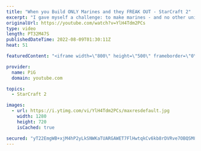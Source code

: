 ```yaml
---
title: "When you Build ONLY Marines and they FREAK OUT - StarCraft 2"
excerpt: "I gave myself a challenge: to make marines - and no other unit. Let's see how it does on the StarCraft 2 ladder -- 🐷 Second Channel for Learning StarCraft 2: https://www.youtube.com/c/PiGRandom 🐷 Third Channel for Daily Pro Casts: https://www.youtube.com/c/PiGCasts -- 🐷 Watch live at https://www.twitch.tv/x5_pig"
originalUrl: https://youtube.com/watch?v=YlH4Tdm2PCs
type: video
length: PT32M47S
publishedDateTime: 2022-08-09T01:30:11Z
heat: 51

featuredContent: "<iframe width=\"800\" height=\"500\" frameborder=\"0\" src=\"https://www.youtube.com/embed/YlH4Tdm2PCs\" allow=\"accelerometer; autoplay; encrypted-media; gyroscope; picture-in-picture\" allowfullscreen></iframe>"

provider:
  name: PiG
  domain: youtube.com

topics:
  - StarCraft 2

images:
  - url: https://i.ytimg.com/vi/YlH4Tdm2PCs/maxresdefault.jpg
    width: 1280
    height: 720
    isCached: true

secured: "yT22EmgWB+xjM4hP2yLkSNWKaTUARGAWET7FlHwtqkCv6kb8rDVRve7OBQSM8KDlk50Di2bvgq/oUsJKbsCX2dUiXenCOBAAlReKjRD0x2iAf5dZ5IDbuMvEGG69nDXpBeuUnmCEIqpgZmF7uv4mgKi4R7ebSiVQhgM08qyjXvhxFt3uAJSL6hIgau13MSDLaGjmQ9kKEz49rvuqHPwGUpSZUBss+mFXr2u21LCSUt53NDQOL2UVuSsMNAmjkZcC5Ft/ZsC2zm4ahBj0f4qxvA0imbR10B9ZMkJBxnZ4IojOEoIKEFYMgk0HpBa1VCAxKl7pkEZJ9wte+E/nz7+GPczp/ThOn2BFzrtHxJU46sfIMXluvxxRYzkpKJjXuV9lvbSyBQZkGnnMhzQiQMt5+cmrRyb4ChEfy+d7IWNY/Zk=;Lx2Ta6IZiwpLlk0CioOlOA=="
---
```


